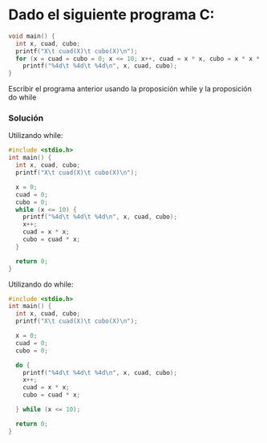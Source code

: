 # Dado el siguiente programa C:

```c
void main() {
  int x, cuad, cubo;
  printf("X\t cuad(X)\t cubo(X)\n");
  for (x = cuad = cubo = 0; x <= 10; x++, cuad = x * x, cubo = x * x * x)
    printf("%4d\t %4d\t %4d\n", x, cuad, cubo);
}
```

Escribir el programa anterior usando la proposición while y la proposición do while

### Solución

Utilizando while:

```c
#include <stdio.h>
int main() {
  int x, cuad, cubo;
  printf("X\t cuad(X)\t cubo(X)\n");

  x = 0;
  cuad = 0;
  cubo = 0;
  while (x <= 10) {
    printf("%4d\t %4d\t %4d\n", x, cuad, cubo);
    x++;
    cuad = x * x;
    cubo = cuad * x;
  }

  return 0;
}
```

Utilizando do while:

```c
#include <stdio.h>
int main() {
  int x, cuad, cubo;
  printf("X\t cuad(X)\t cubo(X)\n");

  x = 0;
  cuad = 0;
  cubo = 0;

  do {
    printf("%4d\t %4d\t %4d\n", x, cuad, cubo);
    x++;
    cuad = x * x;
    cubo = cuad * x;

  } while (x <= 10);

  return 0;
}
```
